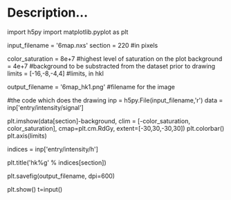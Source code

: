 # Description...


import h5py
import matplotlib.pyplot as plt

input_filename = '6map.nxs'
section = 220 #in pixels

color_saturation = 8e+7 #highest level of saturation on the plot
background = 4e+7 #background to be substracted from the dataset prior to drawing
limits = [-16,-8,-4,4] #limits, in hkl

output_filename = '6map_hk1.png' #filename for the image


#the code which does the drawing
inp = h5py.File(input_filename,'r')
data = inp['entry/intensity/signal']

plt.imshow(data[section]-background, 
           clim = [-color_saturation, color_saturation], 
           cmap=plt.cm.RdGy, 
           extent=[-30,30,-30,30])
plt.colorbar()
plt.axis(limits)

indices = inp['entry/intensity/h']

plt.title('hk%g' % indices[section])

plt.savefig(output_filename, dpi=600)

plt.show()
t=input()
